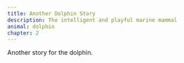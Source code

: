 ```yaml
---
title: Another Dolphin Story
description: The intelligent and playful marine mammal
animal: dolphin
chapter: 2
---
```


Another story for the dolphin.